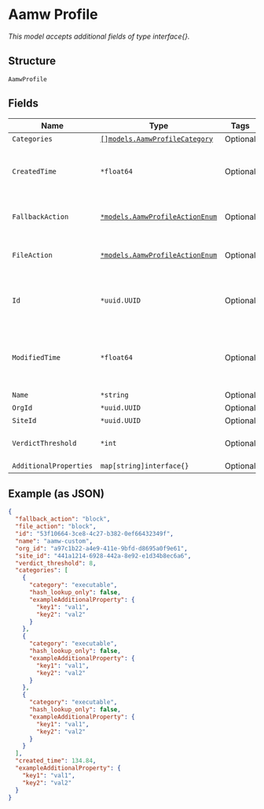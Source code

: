 
# Aamw Profile

*This model accepts additional fields of type interface{}.*

## Structure

`AamwProfile`

## Fields

| Name | Type | Tags | Description |
|  --- | --- | --- | --- |
| `Categories` | [`[]models.AamwProfileCategory`](../../doc/models/aamw-profile-category.md) | Optional | - |
| `CreatedTime` | `*float64` | Optional | When the object has been created, in epoch |
| `FallbackAction` | [`*models.AamwProfileActionEnum`](../../doc/models/aamw-profile-action-enum.md) | Optional | enum: `block`, `permit`<br>**Default**: `"block"` |
| `FileAction` | [`*models.AamwProfileActionEnum`](../../doc/models/aamw-profile-action-enum.md) | Optional | enum: `block`, `permit`<br>**Default**: `"block"` |
| `Id` | `*uuid.UUID` | Optional | Unique ID of the object instance in the Mist Organization |
| `ModifiedTime` | `*float64` | Optional | When the object has been modified for the last time, in epoch |
| `Name` | `*string` | Optional | - |
| `OrgId` | `*uuid.UUID` | Optional | - |
| `SiteId` | `*uuid.UUID` | Optional | - |
| `VerdictThreshold` | `*int` | Optional | **Default**: `8`<br>**Constraints**: `>= 1`, `<= 10` |
| `AdditionalProperties` | `map[string]interface{}` | Optional | - |

## Example (as JSON)

```json
{
  "fallback_action": "block",
  "file_action": "block",
  "id": "53f10664-3ce8-4c27-b382-0ef66432349f",
  "name": "aamw-custom",
  "org_id": "a97c1b22-a4e9-411e-9bfd-d8695a0f9e61",
  "site_id": "441a1214-6928-442a-8e92-e1d34b8ec6a6",
  "verdict_threshold": 8,
  "categories": [
    {
      "category": "executable",
      "hash_lookup_only": false,
      "exampleAdditionalProperty": {
        "key1": "val1",
        "key2": "val2"
      }
    },
    {
      "category": "executable",
      "hash_lookup_only": false,
      "exampleAdditionalProperty": {
        "key1": "val1",
        "key2": "val2"
      }
    },
    {
      "category": "executable",
      "hash_lookup_only": false,
      "exampleAdditionalProperty": {
        "key1": "val1",
        "key2": "val2"
      }
    }
  ],
  "created_time": 134.84,
  "exampleAdditionalProperty": {
    "key1": "val1",
    "key2": "val2"
  }
}
```

